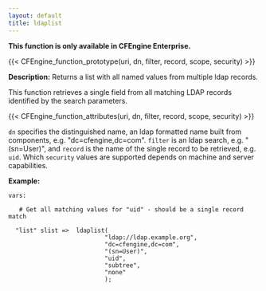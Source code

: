 ```yaml
---
layout: default
title: ldaplist
---
```


**This function is only available in CFEngine Enterprise.**

{{< CFEngine_function_prototype(uri, dn, filter, record, scope, security) >}}

**Description:** Returns a list with all named values from multiple ldap records.

This function retrieves a single field from all matching LDAP records
identified by the search parameters.

{{< CFEngine_function_attributes(uri, dn, filter, record, scope, security) >}}

`dn` specifies the distinguished name, an ldap formatted name built from
components, e.g. "dc=cfengine,dc=com". `filter` is an ldap search, e.g.
"(sn=User)", and `record` is the name of the single record to be retrieved,
e.g. `uid`. Which `security` values are supported depends on machine and
server capabilities.

**Example:**

```cf3
vars:

   # Get all matching values for "uid" - should be a single record match

  "list" slist =>  ldaplist(
                           "ldap://ldap.example.org",
                           "dc=cfengine,dc=com",
                           "(sn=User)",
                           "uid",
                           "subtree",
                           "none"
                           );
```
